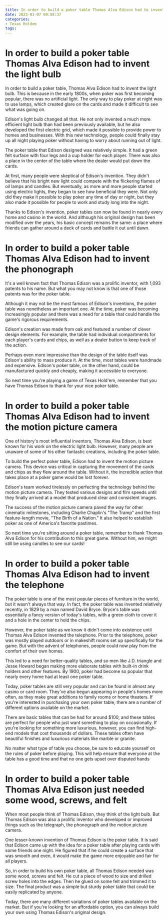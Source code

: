 ```yaml
---
title: In order to build a poker table Thomas Alva Edison had to invent the light bulb
date: 2023-01-07 09:58:37
categories:
- Texas Holdem
tags:
---
```



#  In order to build a poker table Thomas Alva Edison had to invent the light bulb

In order to build a poker table, Thomas Alva Edison had to invent the light bulb. This is because in the early 1800s, when poker was first becoming popular, there was no artificial light. The only way to play poker at night was to use lamps, which created glare on the cards and made it difficult to see what was going on.

Edison's light bulb changed all that. He not only invented a much more efficient light bulb than had been previously available, but he also developed the first electric grid, which made it possible to provide power to homes and businesses. With this new technology, people could finally stay up all night playing poker without having to worry about running out of light.

The poker table that Edison designed was relatively simple. It had a green felt surface with four legs and a cup holder for each player. There was also a place in the center of the table where the dealer would put down the cards.

At first, many people were skeptical of Edison's invention. They didn't believe that his bright new light could compete with the flickering flames of oil lamps and candles. But eventually, as more and more people started using electric lights, they began to see how beneficial they were. Not only did they make it possible to play poker any time of day or night, but they also made it possible for people to work and study long into the night.

Thanks to Edison's invention, poker tables can now be found in nearly every home and casino in the world. And although his original design has been modified over the years, his basic concept remains the same: a place where friends can gather around a deck of cards and battle it out until dawn.

#  In order to build a poker table Thomas Alva Edison had to invent the phonograph

It's a well known fact that Thomas Edison was a prolific inventor, with 1,093 patents to his name. But what you may not know is that one of those patents was for the poker table.

Although it may not be the most famous of Edison's inventions, the poker table was nonetheless an important one. At the time, poker was becoming increasingly popular and there was a need for a table that could handle the game's rigorous requirements.

Edison's creation was made from oak and featured a number of clever design elements. For example, the table had individual compartments for each player's cards and chips, as well as a dealer button to keep track of the action.

Perhaps even more impressive than the design of the table itself was Edison's ability to mass produce it. At the time, most tables were handmade and expensive. Edison's poker table, on the other hand, could be manufactured quickly and cheaply, making it accessible to everyone.

So next time you're playing a game of Texas Hold'em, remember that you have Thomas Edison to thank for your nice poker table.

#  In order to build a poker table Thomas Alva Edison had to invent the motion picture camera

One of history's most influential inventors, Thomas Alva Edison, is best known for his work on the electric light bulb. However, many people are unaware of some of his other fantastic creations, including the poker table.

To build the perfect poker table, Edison had to invent the motion picture camera. This device was critical in capturing the movement of the cards and chips as they flew around the table. Without it, the incredible action that takes place at a poker game would be lost forever.

Edison's team worked tirelessly on perfecting the technology behind the motion picture camera. They tested various designs and film speeds until they finally arrived at a model that produced clear and consistent images.

The success of the motion picture camera paved the way for other cinematic milestones, including Charlie Chaplin's "The Tramp" and the first feature-length movie, "The Birth of a Nation." It also helped to establish poker as one of America's favorite pastimes.

So next time you're sitting around a poker table, remember to thank Thomas Alva Edison for his contribution to this great game. Without him, we might still be using candles to see our cards!

#  In order to build a poker table Thomas Alva Edison had to invent the telephone

The poker table is one of the most popular pieces of furniture in the world, but it wasn't always that way. In fact, the poker table was invented relatively recently, in 1829 by a man named David Bryce. Bryce's table was essentially a fancy version of today's tables, with a green cloth to cover it and a hole in the center to hold the chips.

However, the poker table as we know it didn't come into existence until Thomas Alva Edison invented the telephone. Prior to the telephone, poker was mostly played outdoors or in makeshift rooms set up specifically for the game. But with the advent of telephones, people could now play from the comfort of their own homes.

This led to a need for better-quality tables, and so men like J.D. triangle and Jesse Howard began making more elaborate tables with built-in drink holders and other features. By 1900, poker had become so popular that nearly every home had at least one poker table.

Today, poker tables are still very popular and can be found in almost any casino or card room. They've also begun appearing in people's homes more often, as they make great additions to family rooms or home theaters. If you're interested in purchasing your own poker table, there are a number of different options available on the market.

There are basic tables that can be had for around $100, and these tables are perfect for people who just want something to play on occasionally. If you're looking for something more luxurious, however, you can find high-end models that cost thousands of dollars. These tables often have beautiful finishes and luxurious materials like marble or granite.

No matter what type of table you choose, be sure to educate yourself on the rules of poker before playing. This will help ensure that everyone at the table has a good time and that no one gets upset over disputed hands

#  In order to build a poker table Thomas Alva Edison just needed some wood, screws, and felt

When most people think of Thomas Edison, they think of the light bulb. But Thomas Edison was also a prolific inventor who developed or improved things such as the telegraph, the phonograph and the motion picture camera.

One lesser-known invention of Thomas Edison is the poker table. It is said that Edison came up with the idea for a poker table after playing cards with some friends one night. He figured that if he could create a surface that was smooth and even, it would make the game more enjoyable and fair for all players.

So, in order to build his own poker table, all Thomas Edison needed was some wood, screws and felt. He cut a piece of wood to size and drilled screw holes into the edges. Then he glued on some felt and trimmed it to size. The final product was a simple but sturdy poker table that could be easily replicated by anyone.

Today, there are many different variations of poker tables available on the market. But if you're looking for an affordable option, you can always build your own using Thomas Edison's original design.